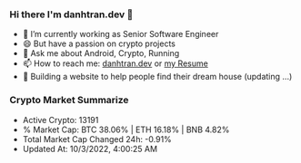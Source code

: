 ### Hi there I'm danhtran.dev 👋

- 🔭 I’m currently working as Senior Software Engineer
- 😄 But have a passion on crypto projects
- 💬 Ask me about Android, Crypto, Running 
- 📫 How to reach me: <a href="https://danhtran.dev" target="_blank">danhtran.dev</a> or <a href="Developer-Resume.pdf" target="_blank">my Resume</a>
- 🌱 Building a website to help people find their dream house (updating ...)

### Crypto Market Summarize
- Active Crypto: 13191
- % Market Cap: BTC 38.06% | ETH 16.18% | BNB 4.82%
- Total Market Cap Changed 24h: -0.91%
- Updated At: 10/3/2022, 4:00:25 AM

